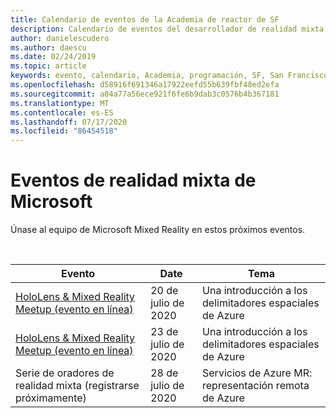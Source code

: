 ```yaml
---
title: Calendario de eventos de la Academia de reactor de SF
description: Calendario de eventos del desarrollador de realidad mixta en el reactor de San Francisco.
author: danielescudero
ms.author: daescu
ms.date: 02/24/2019
ms.topic: article
keywords: evento, calendario, Academia, programación, SF, San Francisco, reactor
ms.openlocfilehash: d58916f691346a17922eefd55b639fbf48ed2efa
ms.sourcegitcommit: a84a77a56ece921f6fe6b9dab3c0576b4b367181
ms.translationtype: MT
ms.contentlocale: es-ES
ms.lasthandoff: 07/17/2020
ms.locfileid: "86454518"
---
```

# <a name="microsoft-mixed-reality-events"></a>Eventos de realidad mixta de Microsoft

Únase al equipo de Microsoft Mixed Reality en estos próximos eventos.

<br>

|Evento|Date|Tema|
|-------------|-------------|-----|
| [HoloLens & Mixed Reality Meetup (evento en línea)](https://www.meetup.com/hololens-mr/)| 20 de julio de 2020|Una introducción a los delimitadores espaciales de Azure|
| [HoloLens & Mixed Reality Meetup (evento en línea)](https://www.meetup.com/hololens-mr/)| 23 de julio de 2020|Una introducción a los delimitadores espaciales de Azure|
| Serie de oradores de realidad mixta (registrarse próximamente)|28 de julio de 2020|Servicios de Azure MR: representación remota de Azure|
